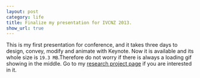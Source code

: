 ```yaml
---
layout: post
category: life
title: Finalize my presentation for IVCNZ 2013.
show_url: true
---
```


This is my first presentation for conference, and it takes three days to design, convey, modify and animate with Keynote. Now it is available and its whole size is `19.3 MB`.Therefore do not worry if there is always a loading gif showing in the middle. Go to my [research project page](http://xiaolongzhu.org/projects/sketchhand/) if you are interested in it. 
